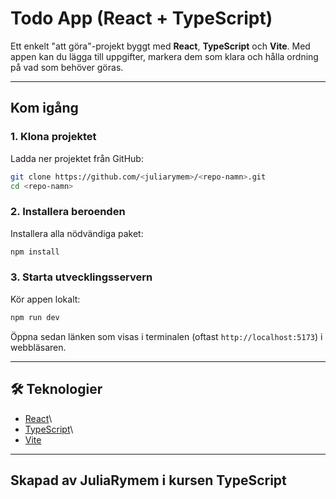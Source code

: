 # Todo App (React + TypeScript)

Ett enkelt "att göra"-projekt byggt med **React**, **TypeScript** och
**Vite**.
Med appen kan du lägga till uppgifter, markera dem som klara och hålla
ordning på vad som behöver göras.

---

## Kom igång

### 1. Klona projektet

Ladda ner projektet från GitHub:

```bash
git clone https://github.com/<juliarymem>/<repo-namn>.git
cd <repo-namn>
```

### 2. Installera beroenden

Installera alla nödvändiga paket:

```bash
npm install
```

### 3. Starta utvecklingsservern

Kör appen lokalt:

```bash
npm run dev
```

Öppna sedan länken som visas i terminalen (oftast
`http://localhost:5173`) i webbläsaren.

---

## 🛠 Teknologier

- [React](https://react.dev/)\
- [TypeScript](https://www.typescriptlang.org/)\
- [Vite](https://vitejs.dev/)

---

## Skapad av JuliaRymem i kursen TypeScript
